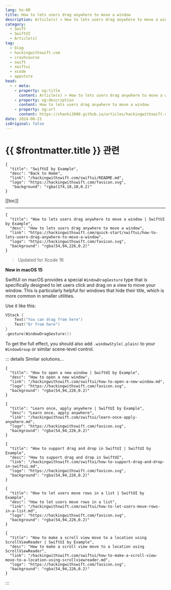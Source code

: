 ```yaml
---
lang: ko-KR
title: How to lets users drag anywhere to move a window
description: Article(s) > How to lets users drag anywhere to move a window
category:
  - Swift
  - SwiftUI
  - Article(s)
tag: 
  - blog
  - hackingwithswift.com
  - crashcourse
  - swift
  - swiftui
  - xcode
  - appstore
head:
  - - meta:
    - property: og:title
      content: Article(s) > How to lets users drag anywhere to move a window
    - property: og:description
      content: How to lets users drag anywhere to move a window
    - property: og:url
      content: https://chanhi2000.github.io/articles/hackingwithswift.com/swiftui/how-to-lets-users-drag-anywhere-to-move-a-window.html
date: 2024-06-21
isOriginal: false
---
```


# {{ $frontmatter.title }} 관련

```component VPCard
{
  "title": "SwiftUI by Example",
  "desc": "Back to Home",
  "link": "/hackingwithswift.com/swiftui/README.md",
  "logo": "https://hackingwithswift.com/favicon.svg",
   "background": "rgba(174,10,10,0.2)"
}
```

[[toc]]

---

```component VPCard
{
  "title": "How to lets users drag anywhere to move a window | SwiftUI by Example",
  "desc": "How to lets users drag anywhere to move a window",
  "link": "https://hackingwithswift.com/quick-start/swiftui/how-to-lets-users-drag-anywhere-to-move-a-window",
  "logo": "https://hackingwithswift.com/favicon.svg",
  "background": "rgba(54,94,226,0.2)"
}
```

> Updated for Xcode 16

**New in macOS 15**

SwiftUI on macOS provides a special `‌WindowDragGesture` type that is specifically designed to let users click and drag on a view to move your window. This is particularly helpful for windows that hide their title, which is more common in smaller utilities.

Use it like this:

```swift
VStack {
    Text("You can drag from here")
    Text("Or from here")
}
.gesture(WindowDragGesture())
```

To get the full effect, you should also add `.windowStyle(.plain)` to your `WindowGroup` or similar scene-level control.

::: details Similar solutions…

```component VPCard
{
  "title": "How to open a new window | SwiftUI by Example",
  "desc": "How to open a new window",
  "link": "/hackingwithswift.com/swiftui/how-to-open-a-new-window.md",
  "logo": "https://hackingwithswift.com/favicon.svg",
  "background": "rgba(54,94,226,0.2)"
}
```

```component VPCard
{
  "title": "Learn once, apply anywhere | SwiftUI by Example",
  "desc": "Learn once, apply anywhere",
  "link": "/hackingwithswift.com/swiftui/learn-once-apply-anywhere.md",
  "logo": "https://hackingwithswift.com/favicon.svg",
  "background": "rgba(54,94,226,0.2)"
}
```

```component VPCard
{
  "title": "How to support drag and drop in SwiftUI | SwiftUI by Example",
  "desc": "How to support drag and drop in SwiftUI",
  "link": "/hackingwithswift.com/swiftui/how-to-support-drag-and-drop-in-swiftui.md",
  "logo": "https://hackingwithswift.com/favicon.svg",
  "background": "rgba(54,94,226,0.2)"
}
```

```component VPCard
{
  "title": "How to let users move rows in a list | SwiftUI by Example",
  "desc": "How to let users move rows in a list",
  "link": "/hackingwithswift.com/swiftui/how-to-let-users-move-rows-in-a-list.md",
  "logo": "https://hackingwithswift.com/favicon.svg",
  "background": "rgba(54,94,226,0.2)"
}
```

```component VPCard
{
  "title": "How to make a scroll view move to a location using ScrollViewReader | SwiftUI by Example",
  "desc": "How to make a scroll view move to a location using ScrollViewReader",
  "link": "/hackingwithswift.com/swiftui/how-to-make-a-scroll-view-move-to-a-location-using-scrollviewreader.md",
  "logo": "https://hackingwithswift.com/favicon.svg",
  "background": "rgba(54,94,226,0.2)"
}
```

:::


